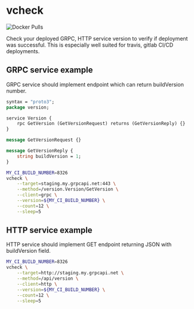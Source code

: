 # vcheck
![Docker Pulls](https://img.shields.io/docker/pulls/anjmao/vcheck.svg)

Check your deployed GRPC, HTTP service version to verify if deployment was successful. This is especially well suited for travis, gitlab CI/CD deployments.

## GRPC service example

GRPC service should implement endpoint which can return buildVersion number.

```proto
syntax = "proto3";
package version;

service Version {
    rpc GetVersion (GetVersionRequest) returns (GetVersionReply) {}
}

message GetVersionRequest {}

message GetVersionReply {
    string buildVersion = 1;
}
```

```bash
MY_CI_BUILD_NUMBER=8326
vcheck \
    --target=staging.my.grpcapi.net:443 \
    --method=/version.Version/GetVersion \
    --client=grpc \
    --version=${MY_CI_BUILD_NUMBER} \
    --count=12 \
    --sleep=5
```

## HTTP service example

HTTP service should implement GET endpoint returning JSON with buildVersion field. 

```bash
MY_CI_BUILD_NUMBER=8326
vcheck \
    --target=http://staging.my.grpcapi.net \
    --method=/api/version \
    --client=http \
    --version=${MY_CI_BUILD_NUMBER} \
    --count=12 \
    --sleep=5
```

